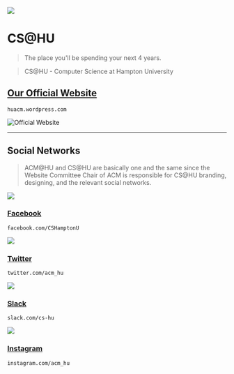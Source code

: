 ![](https://huacm.files.wordpress.com/2015/03/screenshot-2015-03-03-09-04-16.png)

# CS@HU

> The place you'll be spending your next 4 years.

> CS@HU - Computer Science at Hampton University

## [Our Official Website](http://huacm.wordpress.com)


`huacm.wordpress.com`


![Official Website](https://huacm.files.wordpress.com/2015/03/aboutpageshort.png)

---

## Social Networks

> ACM@HU and CS@HU are basically one and the same since the Website Committee Chair of ACM is responsible for CS@HU branding, designing, and the relevant social networks.

![](https://cdn1.iconfinder.com/data/icons/logotypes/32/square-facebook-128.png)

### [Facebook](http://facebook.com/CSHamptonU)

`facebook.com/CSHamptonU    `

![](https://cdn1.iconfinder.com/data/icons/logotypes/32/square-twitter-128.png)

### [Twitter](http://twitter.com/acm_hu)

`twitter.com/acm_hu`

![](http://a4.mzstatic.com/us/r30/Purple3/v4/1a/6a/f9/1a6af9db-6b45-c454-12a5-3caded12054a/icon128.png)

### [Slack](http://slack.com/cs-hu)

`slack.com/cs-hu`

![](https://cdn0.iconfinder.com/data/icons/social-flat-rounded-rects/512/instagram-128.png)

### [Instagram](https://instagram.com/acm_hu/)

`instagram.com/acm_hu`


